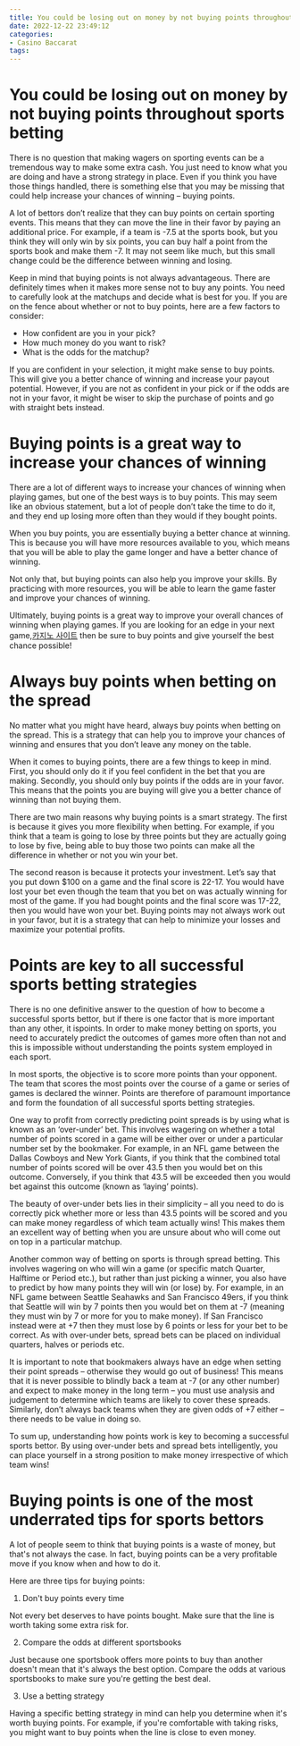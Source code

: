```yaml
---
title: You could be losing out on money by not buying points throughout sports betting 
date: 2022-12-22 23:49:12
categories:
- Casino Baccarat
tags:
---
```



#  You could be losing out on money by not buying points throughout sports betting 

There is no question that making wagers on sporting events can be a tremendous way to make some extra cash. You just need to know what you are doing and have a strong strategy in place. Even if you think you have those things handled, there is something else that you may be missing that could help increase your chances of winning – buying points.

A lot of bettors don’t realize that they can buy points on certain sporting events. This means that they can move the line in their favor by paying an additional price. For example, if a team is -7.5 at the sports book, but you think they will only win by six points, you can buy half a point from the sports book and make them -7. It may not seem like much, but this small change could be the difference between winning and losing.

Keep in mind that buying points is not always advantageous. There are definitely times when it makes more sense not to buy any points. You need to carefully look at the matchups and decide what is best for you. If you are on the fence about whether or not to buy points, here are a few factors to consider:

- How confident are you in your pick?
- How much money do you want to risk?
- What is the odds for the matchup?

If you are confident in your selection, it might make sense to buy points. This will give you a better chance of winning and increase your payout potential. However, if you are not as confident in your pick or if the odds are not in your favor, it might be wiser to skip the purchase of points and go with straight bets instead.

#  Buying points is a great way to increase your chances of winning 

There are a lot of different ways to increase your chances of winning when playing games, but one of the best ways is to buy points. This may seem like an obvious statement, but a lot of people don’t take the time to do it, and they end up losing more often than they would if they bought points.

When you buy points, you are essentially buying a better chance at winning. This is because you will have more resources available to you, which means that you will be able to play the game longer and have a better chance of winning.

Not only that, but buying points can also help you improve your skills. By practicing with more resources, you will be able to learn the game faster and improve your chances of winning.

Ultimately, buying points is a great way to improve your overall chances of winning when playing games. If you are looking for an edge in your next game,[카지노 사이트](https://choegocasino.com/) then be sure to buy points and give yourself the best chance possible!

#  Always buy points when betting on the spread 

No matter what you might have heard, always buy points when betting on the spread. This is a strategy that can help you to improve your chances of winning and ensures that you don’t leave any money on the table.

When it comes to buying points, there are a few things to keep in mind. First, you should only do it if you feel confident in the bet that you are making. Secondly, you should only buy points if the odds are in your favor. This means that the points you are buying will give you a better chance of winning than not buying them.

There are two main reasons why buying points is a smart strategy. The first is because it gives you more flexibility when betting. For example, if you think that a team is going to lose by three points but they are actually going to lose by five, being able to buy those two points can make all the difference in whether or not you win your bet.

The second reason is because it protects your investment. Let’s say that you put down $100 on a game and the final score is 22-17. You would have lost your bet even though the team that you bet on was actually winning for most of the game. If you had bought points and the final score was 17-22, then you would have won your bet. Buying points may not always work out in your favor, but it is a strategy that can help to minimize your losses and maximize your potential profits.

#  Points are key to all successful sports betting strategies 

There is no one definitive answer to the question of how to become a successful sports bettor, but if there is one factor that is more important than any other, it ispoints. In order to make money betting on sports, you need to accurately predict the outcomes of games more often than not and this is impossible without understanding the points system employed in each sport.

In most sports, the objective is to score more points than your opponent. The team that scores the most points over the course of a game or series of games is declared the winner. Points are therefore of paramount importance and form the foundation of all successful sports betting strategies.

One way to profit from correctly predicting point spreads is by using what is known as an ‘over-under’ bet. This involves wagering on whether a total number of points scored in a game will be either over or under a particular number set by the bookmaker. For example, in an NFL game between the Dallas Cowboys and New York Giants, if you think that the combined total number of points scored will be over 43.5 then you would bet on this outcome. Conversely, if you think that 43.5 will be exceeded then you would bet against this outcome (known as ‘laying’ points).

The beauty of over-under bets lies in their simplicity – all you need to do is correctly pick whether more or less than 43.5 points will be scored and you can make money regardless of which team actually wins! This makes them an excellent way of betting when you are unsure about who will come out on top in a particular matchup.

Another common way of betting on sports is through spread betting. This involves wagering on who will win a game (or specific match Quarter, Halftime or Period etc.), but rather than just picking a winner, you also have to predict by how many points they will win (or lose) by. For example, in an NFL game between Seattle Seahawks and San Francisco 49ers, if you think that Seattle will win by 7 points then you would bet on them at -7 (meaning they must win by 7 or more for you to make money). If San Francisco instead were at +7 then they must lose by 6 points or less for your bet to be correct. As with over-under bets, spread bets can be placed on individual quarters, halves or periods etc.

It is important to note that bookmakers always have an edge when setting their point spreads – otherwise they would go out of business! This means that it is never possible to blindly back a team at -7 (or any other number) and expect to make money in the long term – you must use analysis and judgement to determine which teams are likely to cover these spreads. Similarly, don’t always back teams when they are given odds of +7 either – there needs to be value in doing so.

To sum up, understanding how points work is key to becoming a successful sports bettor. By using over-under bets and spread bets intelligently, you can place yourself in a strong position to make money irrespective of which team wins!

#  Buying points is one of the most underrated tips for sports bettors

A lot of people seem to think that buying points is a waste of money, but that's not always the case. In fact, buying points can be a very profitable move if you know when and how to do it.

Here are three tips for buying points:

1. Don't buy points every time

Not every bet deserves to have points bought. Make sure that the line is worth taking some extra risk for.

2. Compare the odds at different sportsbooks

Just because one sportsbook offers more points to buy than another doesn't mean that it's always the best option. Compare the odds at various sportsbooks to make sure you're getting the best deal.

3. Use a betting strategy

Having a specific betting strategy in mind can help you determine when it's worth buying points. For example, if you're comfortable with taking risks, you might want to buy points when the line is close to even money.
